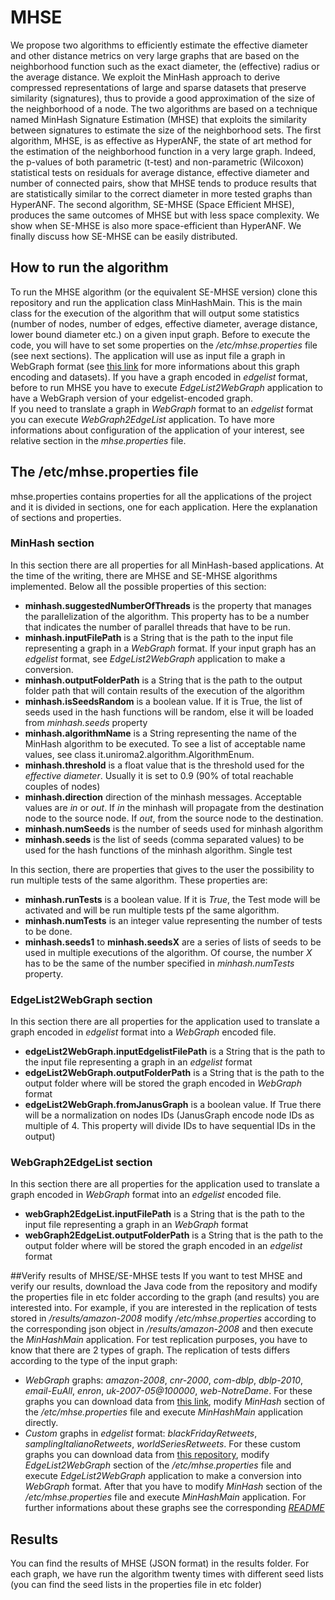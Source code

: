 # MHSE
We propose two algorithms to efficiently estimate the effective diameter and other distance metrics on very
large graphs that are based on the neighborhood function such as the exact diameter, the (effective) radius or the average
distance. We exploit the MinHash approach to derive compressed representations of large and sparse datasets that
preserve similarity (signatures), thus to provide a good approximation of the size of the neighborhood of a node. The two
algorithms are based on a technique named MinHash Signature Estimation (MHSE) that exploits the similarity between
signatures to estimate the size of the neighborhood sets. The first algorithm, MHSE, is as effective as HyperANF, the state
of art method for the estimation of the neighborhood function in a very large graph. Indeed, the p-values of both parametric
(t-test) and non-parametric (Wilcoxon) statistical tests on residuals for average distance, effective diameter and number of
connected pairs, show that MHSE tends to produce results that are statistically similar to the correct diameter in more
tested graphs than HyperANF. The second algorithm, SE-MHSE (Space Efficient MHSE), produces the same outcomes of
MHSE but with less space complexity. We show when SE-MHSE is also more space-efficient than HyperANF. We finally
discuss how SE-MHSE can be easily distributed.

## How to run the algorithm
To run the MHSE algorithm (or the equivalent SE-MHSE version) clone this repository and run the application class MinHashMain.
This is the main class for the execution of the algorithm that will output some statistics (number of nodes, number of edges, effective diameter, average distance, lower bound diameter etc.) on a given input graph.
Before to execute the code, you will have to set some properties on the */etc/mhse.properties* file (see next sections).
The application will use as input file a graph in WebGraph format (see [this link](http://law.di.unimi.it/datasets.php) for more informations about this graph encoding and datasets).
If you have a graph encoded in *edgelist* format, before to run MHSE you have to execute *EdgeList2WebGraph* application to have a WebGraph version of your edgelist-encoded graph.  
If you need to translate a graph in *WebGraph* format to an *edgelist* format you can execute *WebGraph2EdgeList* application. 
To have more informations about configuration of the application of your interest, see relative section in the *mhse.properties* file.  

## The /etc/mhse.properties file
mhse.properties contains properties for all the applications of the project and it is divided in sections, one for each application.
Here the explanation of sections and properties.

### MinHash section
In this section there are all properties for all MinHash-based applications.
At the time of the writing, there are MHSE and SE-MHSE algorithms implemented.
Below all the possible properties of this section:
- **minhash.suggestedNumberOfThreads** is the property that manages the parallelization of the algorithm. This property has to be a number that indicates the number of parallel threads that have to be run.
- **minhash.inputFilePath** is a String that is the path to the input file representing a graph in a *WebGraph* format. If your input graph has an *edgelist* format, see *EdgeList2WebGraph* application to make a conversion.
- **minhash.outputFolderPath**  is a String that is the path to the output folder path that will contain results of the execution of the algorithm
- **minhash.isSeedsRandom** is a boolean value. If it is True, the list of seeds used in the hash functions will be random, else it will be loaded from *minhash.seeds* property 
- **minhash.algorithmName** is a String representing the name of the MinHash algorithm to be executed. To see a list of acceptable name values, see class it.uniroma2.algorithm.AlgorithmEnum.  
- **minhash.threshold** is a float value that is the threshold used for the *effective diameter*. Usually it is set to 0.9 (90% of total reachable couples of nodes)
- **minhash.direction** direction of the minhash messages. Acceptable values are *in* or *out*. If *in* the minhash will propagate from the destination node to the source node. If *out*, from the source node to the destination.
- **minhash.numSeeds** is the number of seeds used for minhash algorithm
- **minhash.seeds** is the list of seeds (comma separated values) to be used for the hash functions of the minhash algorithm. Single test

In this section, there are properties that gives to the user the possibility to run multiple tests of the same algorithm.
These properties are: 
- **minhash.runTests** is a boolean value. If it is *True*, the Test mode will be activated and will be run multiple tests pf the same algorithm. 
- **minhash.numTests** is an integer value representing the number of tests to be done.
- **minhash.seeds1** to **minhash.seedsX** are a series of lists of seeds to be used in multiple executions of the algorithm. Of course, the number *X* has to be the same of the number specified in *minhash.numTests* property.    

### EdgeList2WebGraph section
In this section there are all properties for the application used to translate a graph encoded in *edgelist* format into a *WebGraph* encoded file.
- **edgeList2WebGraph.inputEdgelistFilePath** is a String that is the path to the input file representing a graph in an *edgelist* format
- **edgeList2WebGraph.outputFolderPath** is a String that is the path to the output folder where will be stored the graph encoded in *WebGraph* format
- **edgeList2WebGraph.fromJanusGraph** is a boolean value. If True there will be a normalization on nodes IDs (JanusGraph encode node IDs as multiple of 4. This property will divide IDs to have sequential IDs in the output)

### WebGraph2EdgeList section
In this section there are all properties for the application used to translate a graph encoded in *WebGraph* format into an *edgelist* encoded file.
- **webGraph2EdgeList.inputFilePath** is a String that is the path to the input file representing a graph in an *WebGraph* format
- **webGraph2EdgeList.outputFolderPath** is a String that is the path to the output folder where will be stored the graph encoded in an *edgelist* format

##Verify results of MHSE/SE-MHSE tests
If you want to test MHSE and verify our results, download the Java code from the repository and modify the properties file in etc folder according to the graph (and results) you are interested into. 
For example, if you are interested in the replication of tests stored in */results/amazon-2008* modify */etc/mhse.properties* according to the corresponding json object in */results/amazon-2008* and then execute the *MinHashMain* application. 
For test replication purposes, you have to know that there are 2 types of graph. The replication of tests differs according to the type of the input graph:
- *WebGraph* graphs: *amazon-2008*, *cnr-2000*, *com-dblp*, *dblp-2010*, *email-EuAll*, *enron*, *uk-2007-05@100000*, *web-NotreDame*. For these graphs you can download data from [this link](http://law.di.unimi.it/datasets.php), modify *MinHash* section of the */etc/mhse.properties* file and execute *MinHashMain* application directly. 
- *Custom* graphs in *edgelist* format: *blackFridayRetweets*, *samplingItalianoRetweets*, *worldSeriesRetweets*. For these custom graphs you can download data from [this repository](https://github.com/BigDataLaboratory/Twitter), modify *EdgeList2WebGraph* section of the */etc/mhse.properties* file and execute *EdgeList2WebGraph* application to make a conversion into *WebGraph* format. After that you have to modify *MinHash* section of the */etc/mhse.properties* file and execute *MinHashMain* application. For further informations about these graphs see the corresponding [*README*](https://github.com/BigDataLaboratory/Twitter/blob/master/Dataset/README.txt)

## Results
You can find the results of MHSE (JSON format) in the results folder. For each graph, we have run the algorithm twenty times with different seed lists (you can find the seed lists in the properties file in etc folder)
